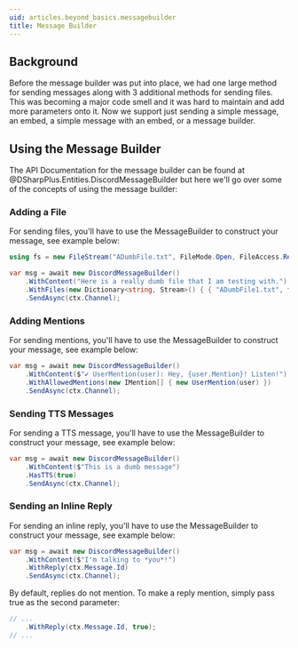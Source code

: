 ```yaml
---
uid: articles.beyond_basics.messagebuilder
title: Message Builder
---
```


## Background

Before the message builder was put into place, we had one large method for sending messages along with 3 additional
methods for sending files. This was becoming a major code smell and it was hard to maintain and add more parameters onto
it. Now we support just sending a simple message, an embed, a simple message with an embed, or a message builder.

## Using the Message Builder

The API Documentation for the message builder can be found at @DSharpPlus.Entities.DiscordMessageBuilder but here we'll
go over some of the concepts of using the message builder:

### Adding a File

For sending files, you'll have to use the MessageBuilder to construct your message, see example below:

```cs
using fs = new FileStream("ADumbFile.txt", FileMode.Open, FileAccess.Read);

var msg = await new DiscordMessageBuilder()
    .WithContent("Here is a really dumb file that I am testing with.")
    .WithFiles(new Dictionary<string, Stream>() { { "ADumbFile1.txt", fs } })
    .SendAsync(ctx.Channel);
```

### Adding Mentions

For sending mentions, you'll have to use the MessageBuilder to construct your message, see example below:

```cs
var msg = await new DiscordMessageBuilder()
    .WithContent($"✔ UserMention(user): Hey, {user.Mention}! Listen!")
    .WithAllowedMentions(new IMention[] { new UserMention(user) })
    .SendAsync(ctx.Channel);
```

### Sending TTS Messages

For sending a TTS message, you'll have to use the MessageBuilder to construct your message, see example below:

```cs
var msg = await new DiscordMessageBuilder()
    .WithContent($"This is a dumb message")
    .HasTTS(true)
    .SendAsync(ctx.Channel);
```

### Sending an Inline Reply

For sending an inline reply, you'll have to use the MessageBuilder to construct your message, see example below:

```cs
var msg = await new DiscordMessageBuilder()
    .WithContent($"I'm talking to *you*!")
    .WithReply(ctx.Message.Id)
    .SendAsync(ctx.Channel);
```

By default, replies do not mention. To make a reply mention, simply pass true as the second parameter:

```cs
// ...
    .WithReply(ctx.Message.Id, true);
// ...
```
